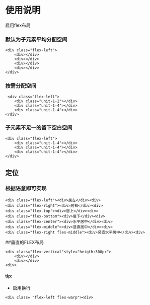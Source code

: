 # 使用说明

启用flex布局

### 默认为子元素平均分配空间  
    <div class="flex-left">
        <div></div>
        <div></div>
        <div></div>
        <div></div>
    </div>
### 按需分配空间
     <div class="flex-left">
        <div class="unit-1-2"></div>
        <div class="unit-1-4"></div>
        <div class="unit-1-4"></div>
    </div>
### 子元素不足一的留下空白空间
    <div class="flex-left">
        <div class="unit-1-4"></div>
        <div class="unit-1-4"></div>
        <div class="unit-1-4"></div>
    </div>

## 定位
### 根据语意即可实现
    <div class="flex-left"><div>居左</div><div>
    <div class="flex-right"><div>居右</div><div>
    <div class="flex-top"><div>居上</div><div>
    <div class="flex-bottom"><div>居下</div><div>
    <div class="flex-center"><div>水平居中</div><div>
    <div class="flex-middle"><div>竖直居中</div><div>
    <div class="flex-right flex-middle"><div>竖直水平居中</div><div>

##垂直的FLEX布局

    <div class="flex-vertical"style="heigth:300px">
        <div></div>
        <div></div>
    <div>

#### tip:
* 启用换行 

`<div class= "flex-left flex-warp"><div>`
